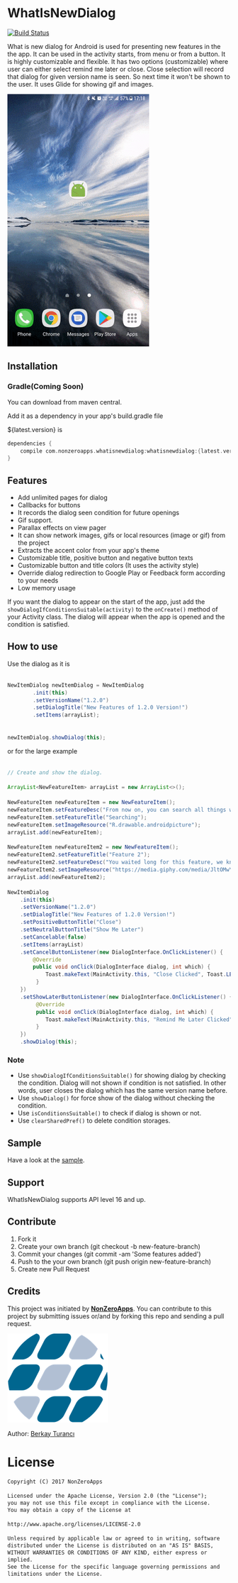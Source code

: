 # WhatIsNewDialog
 [![Build Status](https://travis-ci.org/nonzeroapps/whatisnewdialog.svg?branch=master)](https://travis-ci.org/nonzeroapps/whatisnewdialog)
 
What is new dialog for Android is used for presenting new features in the the app. It can be used in the activity starts, from menu or from a button. It is highly customizable and flexible. It has two options (customizable) where user can either select remind me later or close. Close selection will record that dialog for given version name is seen. So next time it won't be shown to the user. It uses Glide for showing gif and images. 

![](preview/usage.gif)

## Installation

### Gradle(Coming Soon)
You can download from maven central.

Add it as a dependency in your app's build.gradle file

${latest.version} is

```groovy
dependencies {
    compile com.nonzeroapps.whatisnewdialog:whatisnewdialog:{latest.version}'
}
```

## Features
- Add unlimited pages for dialog
- Callbacks for buttons
- It records the dialog seen condition for future openings
- Gif support.
- Parallax effects on view pager
- It can show network images, gifs or local resources (image or gif) from the project
- Extracts the accent color from your app's theme
- Customizable title, positive button and negative button texts
- Customizable button and title colors (It uses the activity style)
- Override dialog redirection to Google Play or Feedback form according to your needs
- Low memory usage

If you want the dialog to appear on the start of the app, just add the `showDialogIfConditionsSuitable(activity)` to the `onCreate()` method of your Activity class. The dialog will appear when the app is opened and the condition is satisfied.

## How to use

Use the dialog as it is

```java

NewItemDialog newItemDialog = NewItemDialog
        .init(this)
        .setVersionName("1.2.0")
        .setDialogTitle("New Features of 1.2.0 Version!")
        .setItems(arrayList);


newItemDialog.showDialog(this);

```

or for the large example 

```java

// Create and show the dialog.

ArrayList<NewFeatureItem> arrayList = new ArrayList<>();
        
NewFeatureItem newFeatureItem = new NewFeatureItem();
newFeatureItem.setFeatureDesc("From now on, you can search all things with keys. For searching please go to ");
newFeatureItem.setFeatureTitle("Searching");
newFeatureItem.setImageResource("R.drawable.androidpicture");
arrayList.add(newFeatureItem);

NewFeatureItem newFeatureItem2 = new NewFeatureItem();
newFeatureItem2.setFeatureTitle("Feature 2");
newFeatureItem2.setFeatureDesc("You waited long for this feature, we know that!!!\n\n From now on, you can follow your friend with our application. This makes our application super and cool. Don't believe my words, try and see it. If you want another features like this please contact with us via e-mail or feedback button.");
newFeatureItem2.setImageResource("https://media.giphy.com/media/JltOMwYmi0VrO/giphy.gif");
arrayList.add(newFeatureItem2);

NewItemDialog
    .init(this)
    .setVersionName("1.2.0")
    .setDialogTitle("New Features of 1.2.0 Version!")
    .setPositiveButtonTitle("Close")
    .setNeutralButtonTitle("Show Me Later")
    .setCancelable(false)
    .setItems(arrayList)
    .setCancelButtonListener(new DialogInterface.OnClickListener() {
        @Override
        public void onClick(DialogInterface dialog, int which) {
            Toast.makeText(MainActivity.this, "Close Clicked", Toast.LENGTH_LONG).show();
         }
    })
    .setShowLaterButtonListener(new DialogInterface.OnClickListener() {
         @Override
         public void onClick(DialogInterface dialog, int which) {
            Toast.makeText(MainActivity.this, "Remind Me Later Clicked", Toast.LENGTH_LONG).show();
         }
    })
    .showDialog(this);

```

### Note
* Use `showDialogIfConditionsSuitable()` for showing dialog by checking the condition. Dialog will not shown if condition is not satisfied. In other words, user closes the dialog which has the same version name before.
* Use `showDialog()` for force show of the dialog without checking the condition.
* Use `isConditionsSuitable()` to check if dialog is shown or not.
* Use `clearSharedPref()` to delete condition storages.

## Sample
Have a look at the [sample](https://github.com/nonzeroapps/whatisnewdialog/tree/master/whatisnewdialog-sample).

## Support
WhatIsNewDialog supports API level 16 and up.

## Contribute

1. Fork it
2. Create your own branch (git checkout -b new-feature-branch)
3. Commit your changes (git commit -am 'Some features added')
4. Push to the your own branch (git push origin new-feature-branch)
5. Create new Pull Request

## Credits

This project was initiated by [**NonZeroApps**](https://nonzeroapps.com). You can contribute to this project by submitting issues or/and by forking this repo and sending a pull request.

![](preview/nonzeroapps.png)

Author: [Berkay Turancı](https://github.com/berkayturanci)

# License
```
Copyright (C) 2017 NonZeroApps

Licensed under the Apache License, Version 2.0 (the "License");
you may not use this file except in compliance with the License.
You may obtain a copy of the License at

http://www.apache.org/licenses/LICENSE-2.0

Unless required by applicable law or agreed to in writing, software
distributed under the License is distributed on an "AS IS" BASIS,
WITHOUT WARRANTIES OR CONDITIONS OF ANY KIND, either express or implied.
See the License for the specific language governing permissions and
limitations under the License.
```
